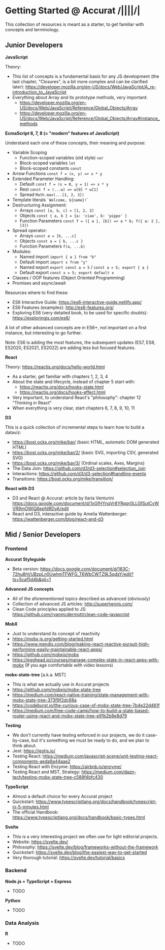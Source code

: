 # Getting Started @ Accurat /||||/|

This collection of resources is meant as a starter, to get familiar with concepts and terminology.

## Junior Developers

**JavaScript**

Theory:
  - This list of concepts is a fundamental basis for any JS development (the last chapter, "Closures", is a bit more complex and can be clarified later): https://developer.mozilla.org/en-US/docs/Web/JavaScript/A_re-introduction_to_JavaScript
  - Everything about Array and its prototype methods, very important:
    - https://developer.mozilla.org/en-US/docs/Web/JavaScript/Reference/Global_Objects/Array
    - https://developer.mozilla.org/en-US/docs/Web/JavaScript/Reference/Global_Objects/Array#instance_methods
  
**EcmaScript 6, 7, 8 (= "modern" features of JavaScript)**

Understand each one of these concepts, their meaning and purpose:
  - Variable Scoping
    - Function-scoped variables (old style) `var`
    - Block-scoped variables `let`
    - Block-scoped constants `const`
  - Arrow Functions `const f = (x, y) => x * y`
  - Extended Parameter Handling: 
    - Default `const f = (x = 0, y = 1) => x * y`
    - Rest `const f = (...w) => w[0] * w[1]`
    - Spread `Math.max(...[1, 2, 3])`
  - Template literals `` `Welcome, ${name}!` ``
  - Destructuring Assignment: 
    - Arrays `const [a, b, c] = [1, 2, 3]`
    - Objects `const { a, b } = {a: 'ciao', b: 'pippo' }`
    - Function Parameters `const f = ({ a }, [b]) => a * b; f({ a: 2 }, [3])`
  - Spread operator: 
    - Arrays `const a = [b, ...c]`
    - Objects `const a = { b, ...c }`
    - Function Parameters `f(a, ...b)`
  - Modules: 
    - Named import `import { a } from "b"`
    - Default import `import x from "y"`
    - Named export `export const a = 5` / `const a = 5; export { a }`
    - Default export `const x = 5; export default x`
  - Classes / OOP features (Object Oriented Programming)
  - Promises and async/await

Resources where to find these:
  - ES6 Interactive Guide: https://es6-interactive-guide.netlify.app/
  - ES6 Features (examples): http://es6-features.org/
  - Exploring ES6 (very detailed book, to be used for specific doubts): https://exploringjs.com/es6/

A lot of other advanced concepts are in ES6+, not important on a first instance, but interesting to go further.

Note: ES6 is adding the most features, the subsequent updates (ES7, ES8, ES2020, ES2021, ES2022) are adding less but focused features.
    
**React**

Theory: https://reactjs.org/docs/hello-world.html
  - As a starter, get familiar with chapters 1, 2, 3, 4
  - About the state and lifecycle, instead of chapter 5 start with:
    - https://reactjs.org/docs/hooks-state.html
    - https://reactjs.org/docs/hooks-effect.html
  - Very important, to understand React's "philosophy": chapter 12 "Thinking in React"
  - When everything is very clear, start chapters 6, 7, 8, 9, 10, 11

**D3**

This is a quick collection of incremental steps to learn how to build a dataviz:
  - https://bost.ocks.org/mike/bar/ (basic HTML, automatic DOM generated HTML)
  - https://bost.ocks.org/mike/bar/2/ (basic SVG, importing CSV, generated SVG)
  - https://bost.ocks.org/mike/bar/3/ (Ordinal scales, Axes, Margins)
  - The Data Join: https://github.com/d3/d3-selection#selection_join
  - Interactions: https://github.com/d3/d3-selection#handling-events
  - Transitions: https://bost.ocks.org/mike/transition/

**React with D3**

  - D3 and React @ Accurat: article by Ilaria Venturini https://docs.google.com/document/d/1xGfHYnqVr8YRqgr0LLGfSutCvWVR9mOWIQ6epfdRDyA/edit
  - React and D3, interactive guide by Amelia Wattenberger: https://wattenberger.com/blog/react-and-d3


## Mid / Senior Developers

### Frontend

**Accurat Styleguide**

  - Beta version: https://docs.google.com/document/d/183C-72hu8hVUBzpLn0UwhmTFWFG_T6WbCWTZ9L5qdsY/edit?ts=5caf5d4b&pli=1

**Advanced JS concepts**

  - All of the aforementioned topics described as advanced (obviously)
  - Collection of advanced JS articles: http://superherojs.com/
  - Clean Code principles applied to JS: https://github.com/ryanmcdermott/clean-code-javascript

**MobX**

  - Just to understand its concept of reactivity
  - https://mobx.js.org/getting-started.html
  - https://www.mendix.com/blog/making-react-reactive-pursuit-high-performing-easily-maintainable-react-apps/
  - https://github.com/mobxjs/mobx
  - https://egghead.io/courses/manage-complex-state-in-react-apps-with-mobx (If you age comfortable with video lessons)

**mobx-state-tree** [a.k.a. MST]

  - This is what we actually use in Accurat projects
  - https://github.com/mobxjs/mobx-state-tree
  - https://medium.com/react-native-training/state-management-with-mobx-state-tree-373f9f2dc68a
  - https://codeburst.io/the-curious-case-of-mobx-state-tree-7b4e22d461f
  - https://medium.com/free-code-camp/how-to-build-a-state-based-router-using-react-and-mobx-state-tree-e91b2b8e8d79

**Testing**

  - We don't currently have testing enforced in our projects, we do it case-by-case, but it's something we must be ready to do, and we plan to think about.
  - Jest: https://jestjs.io/
  - Testing React: https://medium.com/javascript-scene/unit-testing-react-components-aeda9a44aae2
  - Testing React with Enzyme: https://airbnb.io/enzyme/
  - Testing React and MST, Strategy: https://medium.com/dazn-tech/testing-mobx-state-tree-c588f4bfc430

**TypeScript**

  - Almost a default choice for every Accurat project
  - Quickstart: https://www.typescriptlang.org/docs/handbook/typescript-in-5-minutes.html
  - The official Handbook: https://www.typescriptlang.org/docs/handbook/basic-types.html

**Svelte**

  - This is a very interesting project we often use for light editorial projects.
  - Website: https://svelte.dev/
  - Philosophy: https://svelte.dev/blog/frameworks-without-the-framework
  - Quickstart: https://svelte.dev/blog/the-easiest-way-to-get-started 
  - Very thorough tutorial: https://svelte.dev/tutorial/basics

### Backend

**Node.js + TypeScript + Express**
  - TODO
  
**Python**
  - TODO
  
### Data Analysis

**R**
  - TODO
